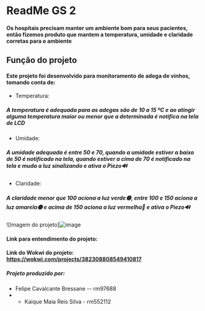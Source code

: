 # ReadMe GS 2 

#### Os hospitais precisam manter um ambiente bom para seus pacientes, então fizemos produto que mantem a temperatura, umidade e claridade corretas para o ambiente 

## Função do projeto 
#### Este projeto foi desenvolvido para monitoramento de adega de vinhos, tomando conta de:
+ Temperatura: 
##### A temperatura é adequada para as adegas são de 10 a 15 ºC e ao atingir alguma temperatura maior ou menor que a determinada é notifica na tela de LCD
+ Umidade:
##### A umidade adequada é entre 50 e 70, quando a umidade estiver a baixo de 50 é notificado na tela, quando estiver a cima de 70 é notificado na tela e muda a luz sinalizando e ativa o Piezo🔊
+ Claridade:
##### A claridade menor que 100 aciona a luz verde🟢, entre 100 e 150 aciona a luz amarela🟡 e acima de 150 aciona a luz vermelha🔴 e ativa o Piezo🔊 
![Imagem do projeto]![image](https://github.com/FeBressane/GS-2-Edge/assets/63418718/c02735a5-23fa-4735-b7f0-5814b38dfde9)
#### Link para entendimento do projeto: 
#### Link do Wokwi do projeto: https://wokwi.com/projects/382308808549410817
##### Projeto produzido por: 
+ Felipe Cavalcante Bressane -- rm97688
+ + Kaique Maia Reis Silva - rm552112
